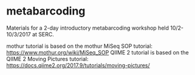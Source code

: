 # metabarcoding
Materials for a 2-day introductory metabarcoding workshop held 10/2-10/3/2017 at SERC.


mothur tutorial is based on the mothur MiSeq SOP tutorial: https://www.mothur.org/wiki/MiSeq_SOP
QIIME 2 tutorial is based on the QIIME 2 Moving Pictures tutorial: https://docs.qiime2.org/2017.9/tutorials/moving-pictures/
